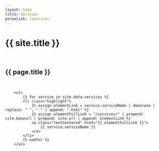 ```yaml
---
layout: base
title: Services
permalink: /services
---
```


<div class="section big">
   <div class="content limited centered">
        <h1 class="upper">{{ site.title }}</h1>
        <br>
        <h2 class="lower">{{ page.title }}</h2>
        <br>

        <ul>
            {% for service in site.data.services %}
            <li class="highlight">
                {% assign elementLink = service.serviceName | downcase | replace: " ", "-" | append: ".html" %}
                {% assign elementFullLink = "/services/" | prepend: site.baseurl | prepend: site.url | append: elementLink %}
                <a class="textCentered" href="{{ elementFullLink }}">
                    {{ service.serviceName }}
                </a>
            </li>
            {% endfor %}
        </ul>
   </div>
</div>
